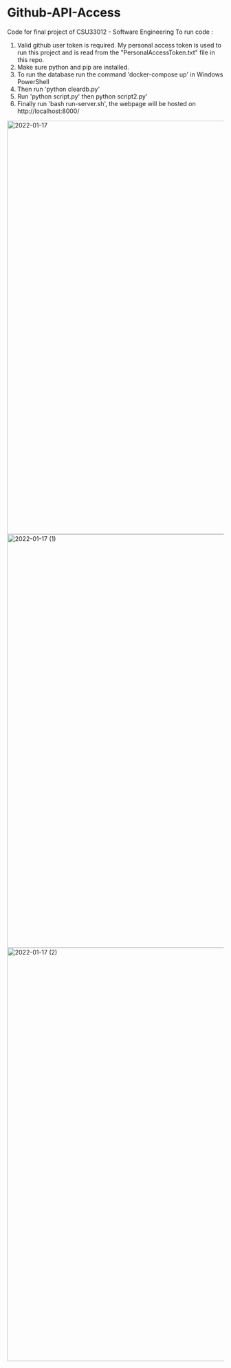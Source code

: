 # Github-API-Access
Code for final project of CSU33012 - Software Engineering
To run code :
1) Valid github user token is required. My personal access token is used to run this project and is read from the "PersonalAccessToken.txt" file in this repo.
2) Make sure python and pip are installed.
3) To run the database run the command 'docker-compose up' in Windows PowerShell
4) Then run 'python cleardb.py'
5) Run 'python script.py' then python script2.py'
6) Finally run 'bash run-server.sh', the webpage will be hosted on http://localhost:8000/

<img width="960" alt="2022-01-17" src="https://user-images.githubusercontent.com/78543871/149808560-eddf60d8-e5ee-449b-80b4-0cdd3618faec.png">
<img width="960" alt="2022-01-17 (1)" src="https://user-images.githubusercontent.com/78543871/149808660-2586fd5b-14eb-4d50-b64c-cc435d8cc4a2.png">
<img width="960" alt="2022-01-17 (2)" src="https://user-images.githubusercontent.com/78543871/149808676-5342a429-97fd-46f3-8484-db9f4bfb268e.png">

